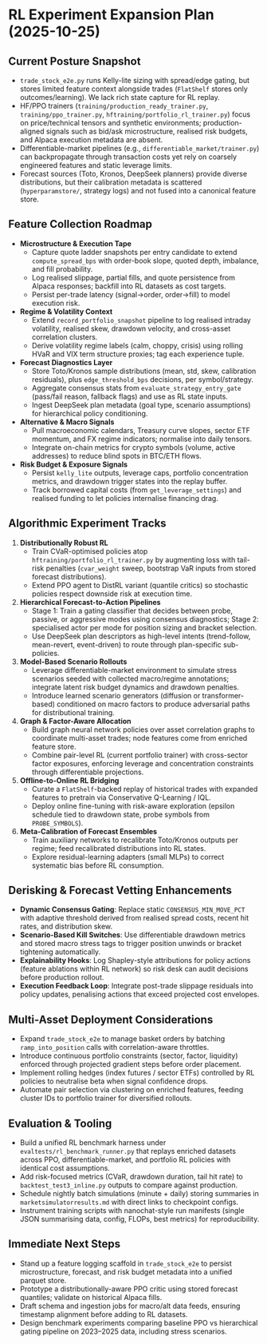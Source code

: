 # RL Experiment Expansion Plan (2025-10-25)

## Current Posture Snapshot
- `trade_stock_e2e.py` runs Kelly-lite sizing with spread/edge gating, but stores limited feature context alongside trades (`FlatShelf` stores only outcomes/learning). We lack rich state capture for RL replay.
- HF/PPO trainers (`training/production_ready_trainer.py`, `training/ppo_trainer.py`, `hftraining/portfolio_rl_trainer.py`) focus on price/technical tensors and synthetic environments; production-aligned signals such as bid/ask microstructure, realised risk budgets, and Alpaca execution metadata are absent.
- Differentiable-market pipelines (e.g., `differentiable_market/trainer.py`) can backpropagate through transaction costs yet rely on coarsely engineered features and static leverage limits.
- Forecast sources (Toto, Kronos, DeepSeek planners) provide diverse distributions, but their calibration metadata is scattered (`hyperparamstore/`, strategy logs) and not fused into a canonical feature store.

## Feature Collection Roadmap
- **Microstructure & Execution Tape**
  - Capture quote ladder snapshots per entry candidate to extend `compute_spread_bps` with order-book slope, quoted depth, imbalance, and fill probability.
  - Log realised slippage, partial fills, and quote persistence from Alpaca responses; backfill into RL datasets as cost targets.
  - Persist per-trade latency (signal→order, order→fill) to model execution risk.
- **Regime & Volatility Context**
  - Extend `record_portfolio_snapshot` pipeline to log realised intraday volatility, realised skew, drawdown velocity, and cross-asset correlation clusters.
  - Derive volatility regime labels (calm, choppy, crisis) using rolling HVaR and VIX term structure proxies; tag each experience tuple.
- **Forecast Diagnostics Layer**
  - Store Toto/Kronos sample distributions (mean, std, skew, calibration residuals), plus `edge_threshold_bps` decisions, per symbol/strategy.
  - Aggregate consensus stats from `evaluate_strategy_entry_gate` (pass/fail reason, fallback flags) and use as RL state inputs.
  - Ingest DeepSeek plan metadata (goal type, scenario assumptions) for hierarchical policy conditioning.
- **Alternative & Macro Signals**
  - Pull macroeconomic calendars, Treasury curve slopes, sector ETF momentum, and FX regime indicators; normalise into daily tensors.
  - Integrate on-chain metrics for crypto symbols (volume, active addresses) to reduce blind spots in BTC/ETH flows.
- **Risk Budget & Exposure Signals**
  - Persist `kelly_lite` outputs, leverage caps, portfolio concentration metrics, and drawdown trigger states into the replay buffer.
  - Track borrowed capital costs (from `get_leverage_settings`) and realised funding to let policies internalise financing drag.

## Algorithmic Experiment Tracks
1. **Distributionally Robust RL**
   - Train CVaR-optimised policies atop `hftraining/portfolio_rl_trainer.py` by augmenting loss with tail-risk penalties (`cvar_weight` sweep, bootstrap VaR inputs from stored forecast distributions).
   - Extend PPO agent to DistRL variant (quantile critics) so stochastic policies respect downside risk at execution time.
2. **Hierarchical Forecast-to-Action Pipelines**
   - Stage 1: Train a gating classifier that decides between probe, passive, or aggressive modes using consensus diagnostics; Stage 2: specialised actor per mode for position sizing and bracket selection.
   - Use DeepSeek plan descriptors as high-level intents (trend-follow, mean-revert, event-driven) to route through plan-specific sub-policies.
3. **Model-Based Scenario Rollouts**
   - Leverage differentiable-market environment to simulate stress scenarios seeded with collected macro/regime annotations; integrate latent risk budget dynamics and drawdown penalties.
   - Introduce learned scenario generators (diffusion or transformer-based) conditioned on macro factors to produce adversarial paths for distributional training.
4. **Graph & Factor-Aware Allocation**
   - Build graph neural network policies over asset correlation graphs to coordinate multi-asset trades; node features come from enriched feature store.
   - Combine pair-level RL (current portfolio trainer) with cross-sector factor exposures, enforcing leverage and concentration constraints through differentiable projections.
5. **Offline-to-Online RL Bridging**
   - Curate a `FlatShelf`-backed replay of historical trades with expanded features to pretrain via Conservative Q-Learning / IQL.
   - Deploy online fine-tuning with risk-aware exploration (epsilon schedule tied to drawdown state, probe symbols from `PROBE_SYMBOLS`).
6. **Meta-Calibration of Forecast Ensembles**
   - Train auxiliary networks to recalibrate Toto/Kronos outputs per regime; feed recalibrated distributions into RL states.
   - Explore residual-learning adapters (small MLPs) to correct systematic bias before RL consumption.

## Derisking & Forecast Vetting Enhancements
- **Dynamic Consensus Gating**: Replace static `CONSENSUS_MIN_MOVE_PCT` with adaptive threshold derived from realised spread costs, recent hit rates, and distribution skew.
- **Scenario-Based Kill Switches**: Use differentiable drawdown metrics and stored macro stress tags to trigger position unwinds or bracket tightening automatically.
- **Explainability Hooks**: Log Shapley-style attributions for policy actions (feature ablations within RL network) so risk desk can audit decisions before production rollout.
- **Execution Feedback Loop**: Integrate post-trade slippage residuals into policy updates, penalising actions that exceed projected cost envelopes.

## Multi-Asset Deployment Considerations
- Expand `trade_stock_e2e` to manage basket orders by batching `ramp_into_position` calls with correlation-aware throttles.
- Introduce continuous portfolio constraints (sector, factor, liquidity) enforced through projected gradient steps before order placement.
- Implement rolling hedges (index futures / sector ETFs) controlled by RL policies to neutralise beta when signal confidence drops.
- Automate pair selection via clustering on enriched features, feeding cluster IDs to portfolio trainer for diversified rollouts.

## Evaluation & Tooling
- Build a unified RL benchmark harness under `evaltests/rl_benchmark_runner.py` that replays enriched datasets across PPO, differentiable-market, and portfolio RL policies with identical cost assumptions.
- Add risk-focused metrics (CVaR, drawdown duration, tail hit rate) to `backtest_test3_inline.py` outputs to compare against production.
- Schedule nightly batch simulations (minute + daily) storing summaries in `marketsimulatorresults.md` with direct links to checkpoint configs.
- Instrument training scripts with nanochat-style run manifests (single JSON summarising data, config, FLOPs, best metrics) for reproducibility.

## Immediate Next Steps
- Stand up a feature logging scaffold in `trade_stock_e2e` to persist microstructure, forecast, and risk budget metadata into a unified parquet store.
- Prototype a distributionally-aware PPO critic using stored forecast quantiles; validate on historical Alpaca fills.
- Draft schema and ingestion jobs for macro/alt data feeds, ensuring timestamp alignment before adding to RL datasets.
- Design benchmark experiments comparing baseline PPO vs hierarchical gating pipeline on 2023–2025 data, including stress scenarios.

